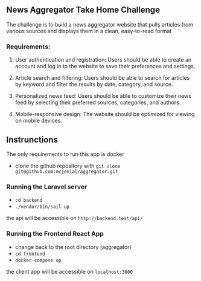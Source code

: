 ## News Aggregator Take Home Challenge
The challenge is to build a news
aggregator website that pulls articles from various sources and displays them in a clean,
easy-to-read format

### Requirements:
1. User authentication and registration: Users should be able to create an account and
log in to the website to save their preferences and settings.

2. Article search and filtering: Users should be able to search for articles by keyword
and filter the results by date, category, and source.

3. Personalized news feed: Users should be able to customize their news feed by
selecting their preferred sources, categories, and authors.

4. Mobile-responsive design: The website should be optimized for viewing on mobile
devices.


## Instrunctions

The only requirements to run this app is docker

- clone the github repository with `git clone git@github.com:mcjovial/aggregator.git`

### Running the Laravel server

- `cd backend`
- `./vendor/bin/sail up`

the api will be accessible on `http://backend.test/api/`

### Running the Frontend React App
- change back to the root directory (aggregator)
- `cd frontend`
- `docker-compose up`

the client app will be accessible on `localhost:3000`

